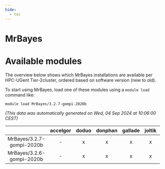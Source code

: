 ```yaml
---
hide:
  - toc
---
```


MrBayes
=======

# Available modules


The overview below shows which MrBayes installations are available per HPC-UGent Tier-2cluster, ordered based on software version (new to old).

To start using MrBayes, load one of these modules using a `module load` command like:

```shell
module load MrBayes/3.2.7-gompi-2020b
```

*(This data was automatically generated on Wed, 04 Sep 2024 at 10:06:00 CEST)*  

| |accelgor|doduo|donphan|gallade|joltik|shinx|skitty|
| :---: | :---: | :---: | :---: | :---: | :---: | :---: | :---: |
|MrBayes/3.2.7-gompi-2020b|-|x|x|x|x|-|x|
|MrBayes/3.2.6-gompi-2020b|-|x|x|x|x|-|x|
